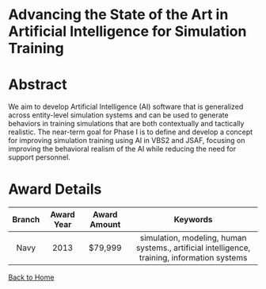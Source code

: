 
Advancing the State of the Art in Artificial Intelligence for Simulation Training
=================================================================================

# Abstract


We aim to develop Artificial Intelligence (AI) software that is generalized across entity-level simulation systems and can be used to generate behaviors in training simulations that are both contextually and tactically realistic. The near-term goal for Phase I is to define and develop a concept for improving simulation training using AI in VBS2 and JSAF, focusing on improving the behavioral realism of the AI while reducing the need for support personnel.  

# Award Details

|Branch|Award Year|Award Amount|Keywords|
| :---: | :---: | :---: | :---: |
|Navy|2013|$79,999|simulation, modeling, human systems., artificial intelligence, training, information systems|
  
  


[Back to Home](https://github.com/chrischow/dod_sbir_awards/DJ/#1904)